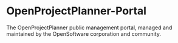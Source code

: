 # OpenProjectPlanner-Portal
The OpenProjectPlanner public management portal, managed and maintained by the OpenSoftware corporation and community.
